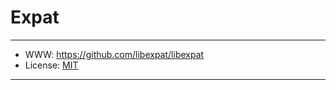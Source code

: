 # Expat

-----------------

- WWW: https://github.com/libexpat/libexpat
- License: [MIT][1]

-----------------

[1]: https://github.com/libexpat/libexpat/blob/master/COPYING
